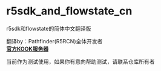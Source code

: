 # r5sdk_and_flowstate_cn
r5sdk和flowstate的简体中文翻译版  

翻译by：Pathfinder(R5RCN)全体开发者  
__[官方KOOK服务器](https://kook.top/MQLPDV "点击进入")__  

当前作为测试使用，如果你有意向帮助测试，请联系仓库所有者